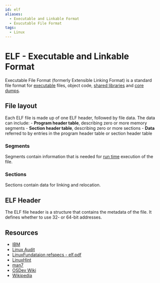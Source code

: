 ```yaml
---
id: elf
aliases:
  - Executable and Linkable Format
  - Exucutable File Format
tags:
  - Linux
---
```


# ELF - Executable and Linkable Format

Executable File Format (formerly Extensible Linking Format) is a standard file
format for [executable](https://en.wikipedia.org/wiki/Executable) files, object
code, [shared libraries](https://en.wikipedia.org/wiki/Library_(computing)) and
[core dumps](https://en.wikipedia.org/wiki/Core_dump).

## File layout

Each ELF file is made up of one ELF header, followed by file data. The data can
include: - **Program header table**, describing zero or more memory segments -
**Section header table**, describing zero or more sections - **Data** referred
to by entries in the program header table or section header table

### Segments

Segments contain information that is needed for
[run time](https://en.wikipedia.org/wiki/Run_time_(program_lifecycle_phase))
execution of the file.

### Sections

Sections contain data for linking and relocation.

## ELF Header

The ELF file header is a structure that contains the metadata of the file. It
defines whether to use 32- or 64-bit addresses.

## Resources

- [IBM](https://www.ibm.com/docs/en/ztpf/1.1.0.14?topic=linkage-executable-linking-format-elf)
- [Linux Audit](https://linux-audit.com/elf-binaries-on-linux-understanding-and-analysis/)
- [LinuxFundataion refspecs - elf.pdf](https://refspecs.linuxfoundation.org/elf/elf.pdf)
- [LinuxHint](https://linuxhint.com/understanding_elf_file_format/)
- [man7](https://man7.org/linux/man-pages/man5/elf.5.html)
- [OSDev Wiki](https://wiki.osdev.org/ELF)
- [Wikipedia](https://en.wikipedia.org/wiki/Executable_and_Linkable_Format)

